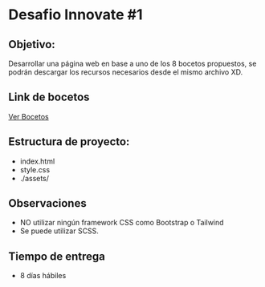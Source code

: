 # Desafio Innovate #1

## Objetivo:
Desarrollar una página web en base a uno de los 8 bocetos propuestos, se podrán descargar los recursos necesarios desde el mismo archivo XD.

## Link de bocetos
[Ver Bocetos](https://xd.adobe.com/view/eef09b2e-9b95-48d5-9dfb-2e7306889c49-bba3/)

## Estructura de proyecto:
- index.html
- style.css
- ./assets/

## Observaciones
- NO utilizar ningún framework CSS como Bootstrap o Tailwind
- Se puede utilizar SCSS. 

## Tiempo de entrega 
- 8 días hábiles


